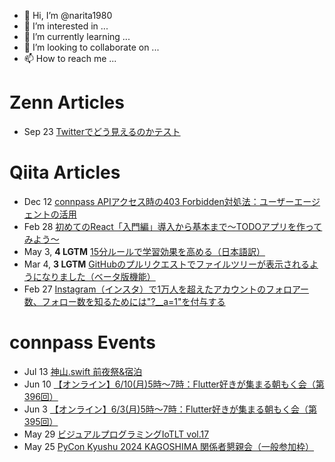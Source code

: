 - 👋 Hi, I’m @narita1980
- 👀 I’m interested in ...
- 🌱 I’m currently learning ...
- 💞️ I’m looking to collaborate on ...
- 📫 How to reach me ...

# Zenn Articles

<!-- profile updater begin: zenn -->
- Sep 23 [Twitterでどう見えるのかテスト](https://zenn.dev/narita1980/articles/cbb21f8d7f785752d6ac)
<!-- profile updater end: zenn -->

# Qiita Articles

<!-- profile updater begin: qiita -->
- Dec 12 [connpass APIアクセス時の403 Forbidden対処法：ユーザーエージェントの活用](https://qiita.com/narita1980/items/8e76a50a234850455077)
- Feb 28 [初めてのReact「入門編」導入から基本まで〜TODOアプリを作ってみよう〜](https://qiita.com/narita1980/items/49df43425ba2400bd0c2)
- May 3, **4 LGTM** [15分ルールで学習効果を高める（日本語訳）](https://qiita.com/narita1980/items/d0ad5246344fc6e4380f)
- Mar 4, **3 LGTM** [GitHubのプルリクエストでファイルツリーが表示されるようになりました（ベータ版機能）](https://qiita.com/narita1980/items/bee2c5232342a51e0415)
- Feb 27 [Instagram（インスタ）で1万人を超えたアカウントのフォロアー数、フォロー数を知るためには"?__a=1"を付与する](https://qiita.com/narita1980/items/630b7014fa893461b991)
<!-- profile updater end: qiita -->

# connpass Events

<!-- profile updater begin: connpass -->
- Jul 13 [神山.swift 前夜祭&宿泊](https://kamiyama-swift.connpass.com/event/319107/)
- Jun 10 [【オンライン】6/10(月)5時〜7時：Flutter好きが集まる朝もく会（第396回）](https://flutter-asamoku.connpass.com/event/319392/)
- Jun 3 [【オンライン】6/3(月)5時〜7時：Flutter好きが集まる朝もく会（第395回）](https://flutter-asamoku.connpass.com/event/319389/)
- May 29 [ビジュアルプログラミングIoTLT vol.17](https://iotlt.connpass.com/event/316732/)
- May 25 [PyCon Kyushu 2024 KAGOSHIMA 関係者懇親会（一般参加枠）](https://pycon-kyushu.connpass.com/event/319237/)
<!-- profile updater end: connpass -->

<!---
narita1980/narita1980 is a ✨ special ✨ repository because its `README.md` (this file) appears on your GitHub profile.
You can click the Preview link to take a look at your changes.
--->
